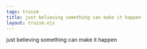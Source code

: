 ```yaml
---
tags: truism
title: just believing something can make it happen
layout: truism.ejs
---
```


just believing something can make it happen